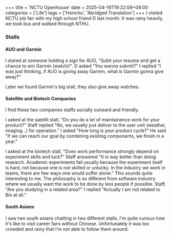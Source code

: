+++
title = 'NCTU Openhouse'
date = 2025-04-19T19:22:08+08:00
categories = ['Life']
tags = ['Hsinchu', 'Abridged Translation']
+++
I visited NCTU job fair with my high school friend D last month. It was rainy heavily, we took bus and walked through NTHU.

### Stalls
#### AUO and Garmin
I stared at someone holding a sign for AUO, "Subit your resume and get a chance to win Garmin (watch)!". D asked "You wanna submit?" I replied "I was just thinking, if AUO is giving away Garmin, what is Garmin gonna give away?"

Later we found Garmin's big stall, they also give away watches.

#### Satellite and Biotech Companies
I find these two companies staffs socially outward and friendly.

I asked at the satellit stall, "Do you do a lot of maintainence work for your product?" Staff replied "No, we usually just deliver to the user unit (weather, imaging...) for operation." I asked "How long is your product cycle?" He said "If we can reach our goal by combining existing components, we finish in a year."

I asked at the biotech stall, "Does work performance strongly depend on experiment skills and luck?" Staff answered "It is way better than doing research. Academic experiments fail usually because the experiment itself is hard, not because one is not skilled or unlucky. In the industry we work in teams, there are few ways one would suffer alone." This sounds quite interesting to me. The philosophy is so different from software industry where we usually want the work to be done by less people if possible. Staff, "Are you studying in a related area?" I replied "Actually I am not related to Bio at all."

#### South Asians
I saw two south asians chatting in two different stalls. I'm quite curious how it's like to visit career fairs without Chinese. Unfortunately it was too crowded and rainy that I'm not able to follow them around.
